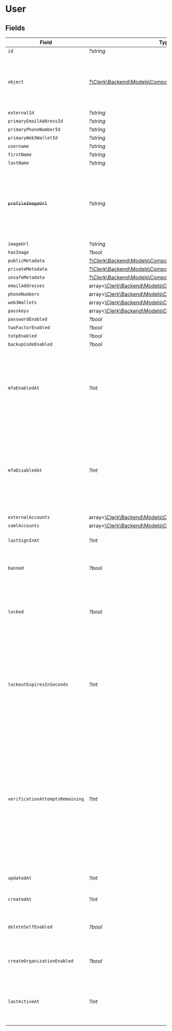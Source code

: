 # User


## Fields

| Field                                                                                                                                                                                                                           | Type                                                                                                                                                                                                                            | Required                                                                                                                                                                                                                        | Description                                                                                                                                                                                                                     | Example                                                                                                                                                                                                                         |
| ------------------------------------------------------------------------------------------------------------------------------------------------------------------------------------------------------------------------------- | ------------------------------------------------------------------------------------------------------------------------------------------------------------------------------------------------------------------------------- | ------------------------------------------------------------------------------------------------------------------------------------------------------------------------------------------------------------------------------- | ------------------------------------------------------------------------------------------------------------------------------------------------------------------------------------------------------------------------------- | ------------------------------------------------------------------------------------------------------------------------------------------------------------------------------------------------------------------------------- |
| `id`                                                                                                                                                                                                                            | *?string*                                                                                                                                                                                                                       | :heavy_minus_sign:                                                                                                                                                                                                              | N/A                                                                                                                                                                                                                             |                                                                                                                                                                                                                                 |
| `object`                                                                                                                                                                                                                        | [?\Clerk\Backend\Models\Components\UserObject](../../Models/Components/UserObject.md)                                                                                                                                           | :heavy_minus_sign:                                                                                                                                                                                                              | String representing the object's type. Objects of the same type share the same value.<br/>                                                                                                                                      |                                                                                                                                                                                                                                 |
| `externalId`                                                                                                                                                                                                                    | *?string*                                                                                                                                                                                                                       | :heavy_minus_sign:                                                                                                                                                                                                              | N/A                                                                                                                                                                                                                             |                                                                                                                                                                                                                                 |
| `primaryEmailAddressId`                                                                                                                                                                                                         | *?string*                                                                                                                                                                                                                       | :heavy_minus_sign:                                                                                                                                                                                                              | N/A                                                                                                                                                                                                                             |                                                                                                                                                                                                                                 |
| `primaryPhoneNumberId`                                                                                                                                                                                                          | *?string*                                                                                                                                                                                                                       | :heavy_minus_sign:                                                                                                                                                                                                              | N/A                                                                                                                                                                                                                             |                                                                                                                                                                                                                                 |
| `primaryWeb3WalletId`                                                                                                                                                                                                           | *?string*                                                                                                                                                                                                                       | :heavy_minus_sign:                                                                                                                                                                                                              | N/A                                                                                                                                                                                                                             |                                                                                                                                                                                                                                 |
| `username`                                                                                                                                                                                                                      | *?string*                                                                                                                                                                                                                       | :heavy_minus_sign:                                                                                                                                                                                                              | N/A                                                                                                                                                                                                                             |                                                                                                                                                                                                                                 |
| `firstName`                                                                                                                                                                                                                     | *?string*                                                                                                                                                                                                                       | :heavy_minus_sign:                                                                                                                                                                                                              | N/A                                                                                                                                                                                                                             |                                                                                                                                                                                                                                 |
| `lastName`                                                                                                                                                                                                                      | *?string*                                                                                                                                                                                                                       | :heavy_minus_sign:                                                                                                                                                                                                              | N/A                                                                                                                                                                                                                             |                                                                                                                                                                                                                                 |
| ~~`profileImageUrl`~~                                                                                                                                                                                                           | *?string*                                                                                                                                                                                                                       | :heavy_minus_sign:                                                                                                                                                                                                              | : warning: ** DEPRECATED **: This will be removed in a future release, please migrate away from it as soon as possible.                                                                                                         |                                                                                                                                                                                                                                 |
| `imageUrl`                                                                                                                                                                                                                      | *?string*                                                                                                                                                                                                                       | :heavy_minus_sign:                                                                                                                                                                                                              | N/A                                                                                                                                                                                                                             |                                                                                                                                                                                                                                 |
| `hasImage`                                                                                                                                                                                                                      | *?bool*                                                                                                                                                                                                                         | :heavy_minus_sign:                                                                                                                                                                                                              | N/A                                                                                                                                                                                                                             |                                                                                                                                                                                                                                 |
| `publicMetadata`                                                                                                                                                                                                                | [?\Clerk\Backend\Models\Components\PublicMetadata](../../Models/Components/PublicMetadata.md)                                                                                                                                   | :heavy_minus_sign:                                                                                                                                                                                                              | N/A                                                                                                                                                                                                                             |                                                                                                                                                                                                                                 |
| `privateMetadata`                                                                                                                                                                                                               | [?\Clerk\Backend\Models\Components\PrivateMetadata](../../Models/Components/PrivateMetadata.md)                                                                                                                                 | :heavy_minus_sign:                                                                                                                                                                                                              | N/A                                                                                                                                                                                                                             |                                                                                                                                                                                                                                 |
| `unsafeMetadata`                                                                                                                                                                                                                | [?\Clerk\Backend\Models\Components\UnsafeMetadata](../../Models/Components/UnsafeMetadata.md)                                                                                                                                   | :heavy_minus_sign:                                                                                                                                                                                                              | N/A                                                                                                                                                                                                                             |                                                                                                                                                                                                                                 |
| `emailAddresses`                                                                                                                                                                                                                | array<[\Clerk\Backend\Models\Components\EmailAddress](../../Models/Components/EmailAddress.md)>                                                                                                                                 | :heavy_minus_sign:                                                                                                                                                                                                              | N/A                                                                                                                                                                                                                             |                                                                                                                                                                                                                                 |
| `phoneNumbers`                                                                                                                                                                                                                  | array<[\Clerk\Backend\Models\Components\PhoneNumber](../../Models/Components/PhoneNumber.md)>                                                                                                                                   | :heavy_minus_sign:                                                                                                                                                                                                              | N/A                                                                                                                                                                                                                             |                                                                                                                                                                                                                                 |
| `web3Wallets`                                                                                                                                                                                                                   | array<[\Clerk\Backend\Models\Components\Web3Wallet](../../Models/Components/Web3Wallet.md)>                                                                                                                                     | :heavy_minus_sign:                                                                                                                                                                                                              | N/A                                                                                                                                                                                                                             |                                                                                                                                                                                                                                 |
| `passkeys`                                                                                                                                                                                                                      | array<[\Clerk\Backend\Models\Components\SchemasPasskey](../../Models/Components/SchemasPasskey.md)>                                                                                                                             | :heavy_minus_sign:                                                                                                                                                                                                              | N/A                                                                                                                                                                                                                             |                                                                                                                                                                                                                                 |
| `passwordEnabled`                                                                                                                                                                                                               | *?bool*                                                                                                                                                                                                                         | :heavy_minus_sign:                                                                                                                                                                                                              | N/A                                                                                                                                                                                                                             |                                                                                                                                                                                                                                 |
| `twoFactorEnabled`                                                                                                                                                                                                              | *?bool*                                                                                                                                                                                                                         | :heavy_minus_sign:                                                                                                                                                                                                              | N/A                                                                                                                                                                                                                             |                                                                                                                                                                                                                                 |
| `totpEnabled`                                                                                                                                                                                                                   | *?bool*                                                                                                                                                                                                                         | :heavy_minus_sign:                                                                                                                                                                                                              | N/A                                                                                                                                                                                                                             |                                                                                                                                                                                                                                 |
| `backupCodeEnabled`                                                                                                                                                                                                             | *?bool*                                                                                                                                                                                                                         | :heavy_minus_sign:                                                                                                                                                                                                              | N/A                                                                                                                                                                                                                             |                                                                                                                                                                                                                                 |
| `mfaEnabledAt`                                                                                                                                                                                                                  | *?int*                                                                                                                                                                                                                          | :heavy_minus_sign:                                                                                                                                                                                                              | Unix timestamp of when MFA was last enabled for this user. It should be noted that this field is not nullified if MFA is disabled.<br/>                                                                                         |                                                                                                                                                                                                                                 |
| `mfaDisabledAt`                                                                                                                                                                                                                 | *?int*                                                                                                                                                                                                                          | :heavy_minus_sign:                                                                                                                                                                                                              | Unix timestamp of when MFA was last disabled for this user. It should be noted that this field is not nullified if MFA is enabled again.<br/>                                                                                   |                                                                                                                                                                                                                                 |
| `externalAccounts`                                                                                                                                                                                                              | array<[\Clerk\Backend\Models\Components\ExternalAccounts](../../Models/Components/ExternalAccounts.md)>                                                                                                                         | :heavy_minus_sign:                                                                                                                                                                                                              | N/A                                                                                                                                                                                                                             |                                                                                                                                                                                                                                 |
| `samlAccounts`                                                                                                                                                                                                                  | array<[\Clerk\Backend\Models\Components\SAMLAccount](../../Models/Components/SAMLAccount.md)>                                                                                                                                   | :heavy_minus_sign:                                                                                                                                                                                                              | N/A                                                                                                                                                                                                                             |                                                                                                                                                                                                                                 |
| `lastSignInAt`                                                                                                                                                                                                                  | *?int*                                                                                                                                                                                                                          | :heavy_minus_sign:                                                                                                                                                                                                              | Unix timestamp of last sign-in.<br/>                                                                                                                                                                                            |                                                                                                                                                                                                                                 |
| `banned`                                                                                                                                                                                                                        | *?bool*                                                                                                                                                                                                                         | :heavy_minus_sign:                                                                                                                                                                                                              | Flag to denote whether user is banned or not.<br/>                                                                                                                                                                              |                                                                                                                                                                                                                                 |
| `locked`                                                                                                                                                                                                                        | *?bool*                                                                                                                                                                                                                         | :heavy_minus_sign:                                                                                                                                                                                                              | Flag to denote whether user is currently locked, i.e. restricted from signing in or not.<br/>                                                                                                                                   |                                                                                                                                                                                                                                 |
| `lockoutExpiresInSeconds`                                                                                                                                                                                                       | *?int*                                                                                                                                                                                                                          | :heavy_minus_sign:                                                                                                                                                                                                              | The number of seconds remaining until the lockout period expires for a locked user. A null value for a locked user indicates that lockout never expires.<br/>                                                                   |                                                                                                                                                                                                                                 |
| `verificationAttemptsRemaining`                                                                                                                                                                                                 | *?int*                                                                                                                                                                                                                          | :heavy_minus_sign:                                                                                                                                                                                                              | The number of verification attempts remaining until the user is locked. Null if account lockout is not enabled. Note: if a user is locked explicitly via the Backend API, they may still have verification attempts remaining.<br/> |                                                                                                                                                                                                                                 |
| `updatedAt`                                                                                                                                                                                                                     | *?int*                                                                                                                                                                                                                          | :heavy_minus_sign:                                                                                                                                                                                                              | Unix timestamp of last update.<br/>                                                                                                                                                                                             |                                                                                                                                                                                                                                 |
| `createdAt`                                                                                                                                                                                                                     | *?int*                                                                                                                                                                                                                          | :heavy_minus_sign:                                                                                                                                                                                                              | Unix timestamp of creation.<br/>                                                                                                                                                                                                |                                                                                                                                                                                                                                 |
| `deleteSelfEnabled`                                                                                                                                                                                                             | *?bool*                                                                                                                                                                                                                         | :heavy_minus_sign:                                                                                                                                                                                                              | If enabled, user can delete themselves via FAPI.<br/>                                                                                                                                                                           |                                                                                                                                                                                                                                 |
| `createOrganizationEnabled`                                                                                                                                                                                                     | *?bool*                                                                                                                                                                                                                         | :heavy_minus_sign:                                                                                                                                                                                                              | If enabled, user can create organizations via FAPI.<br/>                                                                                                                                                                        |                                                                                                                                                                                                                                 |
| `lastActiveAt`                                                                                                                                                                                                                  | *?int*                                                                                                                                                                                                                          | :heavy_minus_sign:                                                                                                                                                                                                              | Unix timestamp of the latest session activity, with day precision.<br/>                                                                                                                                                         | 1700690400000                                                                                                                                                                                                                   |